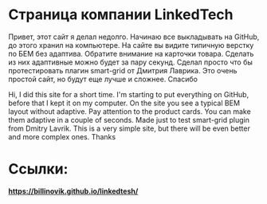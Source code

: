 # Страница компании LinkedTech
Привет, этот сайт я делал недолго. Начинаю все выкладывать на GitHub, до этого хранил на компьютере. На сайте вы видите типичную верстку по БЕМ без адаптива. Обратите внимание на карточки товара. Сделать из них адаптивные можно будет за пару секунд. Сделал просто что бы протестировать плагин smart-grid от Дмитрия Лаврика. Это очень простой сайт, но будут еще лучше и сложнее. Спасибо

Hi, I did this site for a short time. I'm starting to put everything on GitHub, before that I kept it on my computer. On the site you see a typical BEM layout without adaptive. Pay attention to the product cards. You can make them adaptive in a couple of seconds. Made just to test smart-grid plugin from Dmitry Lavrik. This is a very simple site, but there will be even better and more complex ones. Thanks

# Ссылки:
**https://billinovik.github.io/linkedtesh/**

